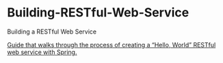 # Building-RESTful-Web-Service
Building a RESTful Web Service

[Guide that walks through the process of creating a “Hello, World” RESTful web service with Spring.](https://spring.io/guides/gs/rest-service/)
